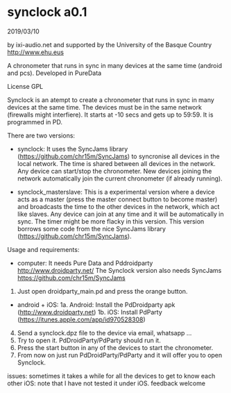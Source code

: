 # synclock a0.1

2019/03/10

by ixi-audio.net and supported by the University of the Basque Country http://www.ehu.eus


A chronometer that runs in sync in many devices at the same time (android and pcs). Developed in PureData

License GPL

Synclock is an atempt to create a chronometer that runs in sync in many devices at the same time. The devices must be in the same network (firewalls might interfiere). It starts at -10 secs and gets up to 59:59. It is programmed in PD.

There are two versions:

- synclock: It uses the SyncJams library (https://github.com/chr15m/SyncJams) to syncronise all devices in the local network. The time is shared between all devices in the network. Any device can start/stop the chronometer. New devices joining the network automatically join the current chronometer (if already running).

- synclock_masterslave: This is a experimental version where a device acts as a master (press the master connect button to become master) and broadcasts the time to the other devices in the network, which act like slaves. Any device can join at any time and it will be automatically in sync. The timer might be more flacky in this version. This version borrows some code from the nice SyncJams library (https://github.com/chr15m/SyncJams).



Usage and requirements: 

- computer: 
It needs Pure Data and Pddroidparty http://www.droidparty.net/ 
The Synclock version also needs SyncJams https://github.com/chr15m/SyncJams
1. Just open droidparty_main.pd and press the orange button.

- android + iOS: 
1a. Android: Install the PdDroidparty apk (http://www.droidparty.net) 
1b. iOS: Install PdParty (https://itunes.apple.com/app/id970528308)
4. Send a synclock.dpz file to the device via email, whatsapp ... 
5. Try to open it. PdDroidParty/PdParty should run it.
6. Press the start button in any of the devices to start the chronometer.
6. From now on just run PdDroidParty/PdParty and it will offer you to open Synclock.



issues:
sometimes it takes a while for all the devices to get to know each other
iOS: note that I have not tested it under iOS. feedback welcome
